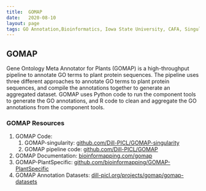 ```yaml
---
title:  GOMAP
date:   2020-08-10
layout: page
tags: GO Annotation,Bioinformatics, Iowa State University, CAFA, Singularity
---
```

## GOMAP

Gene Ontology Meta Annotator for Plants (GOMAP) is a high-throughput pipeline to annotate GO terms to plant protein sequences. The pipeline uses three different approaches to annotate GO terms to plant protein sequences, and compile the annotations together to generate an aggregated dataset. GOMAP uses Python code to run the component tools to generate the GO annotations, and R code to clean and aggregate the GO annotations from the component tools.

### GOMAP Resources

1. GOMAP Code:
   1. GOMAP-singularity: [github.com/Dill-PICL/GOMAP-singularity](https://github.com/Dill-PICL/GOMAP-singularity)
   2. GOMAP pipeline code: [github.com/Dill-PICL/GOMAP](https://github.com/Dill-PICL/GOMAP)
2. GOMAP Documentation: [bioinformapping.com/gomap](https://bioinformapping.com/gomap)
3. GOMAP-PlantSpecific: [github.com/bioinformapping/GOMAP-PlantSpecific](https://github.com/bioinformapping/GOMAP-PlantSpecific)
4. GOMAP Annotation Datasets: [dill-picl.org/projects/gomap/gomap-datasets](https://dill-picl.org/projects/gomap/gomap-datasets)
